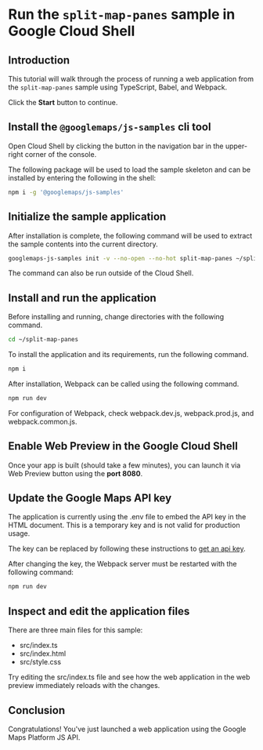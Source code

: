 # Run the `split-map-panes` sample in Google Cloud Shell

<walkthrough-tutorial-duration duration="10"/>

## Introduction

This tutorial will walk through the process of running a web application from
the `split-map-panes` sample using TypeScript, Babel, and Webpack.

Click the **Start** button to continue.

## Install the `@googlemaps/js-samples` cli tool

Open Cloud Shell by clicking the
<walkthrough-cloud-shell-icon></walkthrough-cloud-shell-icon> button in the
navigation bar in the upper-right corner of the console.

The following package will be used to load the sample skeleton and can be
installed by entering the following in the shell:

```bash
npm i -g '@googlemaps/js-samples'
```

## Initialize the sample application

After installation is complete, the following command will be used to extract
the sample contents into the current directory.

```bash
googlemaps-js-samples init -v --no-open --no-hot split-map-panes ~/split-map-panes
```

The command can also be run outside of the Cloud Shell.

## Install and run the application

Before installing and running, change directories with the following command.

```bash
cd ~/split-map-panes
```

To install the application and its requirements, run the following command.

```bash
npm i
```

After installation, Webpack can be called using the following command.

```bash
npm run dev
```

For configuration of Webpack, check
<walkthrough-editor-open-file filePath="split-map-panes/webpack.dev.js">webpack.dev.js</walkthrough-editor-open-file>,
<walkthrough-editor-open-file filePath="split-map-panes/webpack.prod.js">webpack.prod.js</walkthrough-editor-open-file>,
and
<walkthrough-editor-open-file filePath="split-map-panes/webpack.common.js">webpack.common.js</walkthrough-editor-open-file>.

## Enable Web Preview in the Google Cloud Shell

Once your app is built (should take a few minutes), you can launch it via
<walkthrough-spotlight-pointer target="cloudshell" spotlightId="devshell-web-preview-button">Web
Preview button</walkthrough-spotlight-pointer> using the **port 8080**.

## Update the Google Maps API key

The application is currently using the
<walkthrough-editor-open-file filePath="split-map-panes/.env">.env</walkthrough-editor-open-file>
file to embed the API key in the HTML document. This is a temporary key and is
not valid for production usage.

The key can be replaced by following these instructions to
[get an api key](https://developers.google.com/maps/documentation/javascript/get-api-key).

After changing the key, the Webpack server must be restarted with the following
command:

```bash
npm run dev
```

## Inspect and edit the application files

There are three main files for this sample:

*   <walkthrough-editor-open-file filePath="split-map-panes/src/index.ts">src/index.ts</walkthrough-editor-open-file>
*   <walkthrough-editor-open-file filePath="split-map-panes/src/index.html">src/index.html</walkthrough-editor-open-file>
*   <walkthrough-editor-open-file filePath="split-map-panes/src/style.css">src/style.css</walkthrough-editor-open-file>

Try editing the <walkthrough-editor-open-file filePath="split-map-panes/src/index.ts">src/index.ts</walkthrough-editor-open-file> file and see how the web application in the web preview immediately reloads with the changes.

## Conclusion

<walkthrough-conclusion-trophy></walkthrough-conclusion-trophy>

Congratulations! You've just launched a web application using the Google Maps
Platform JS API.

